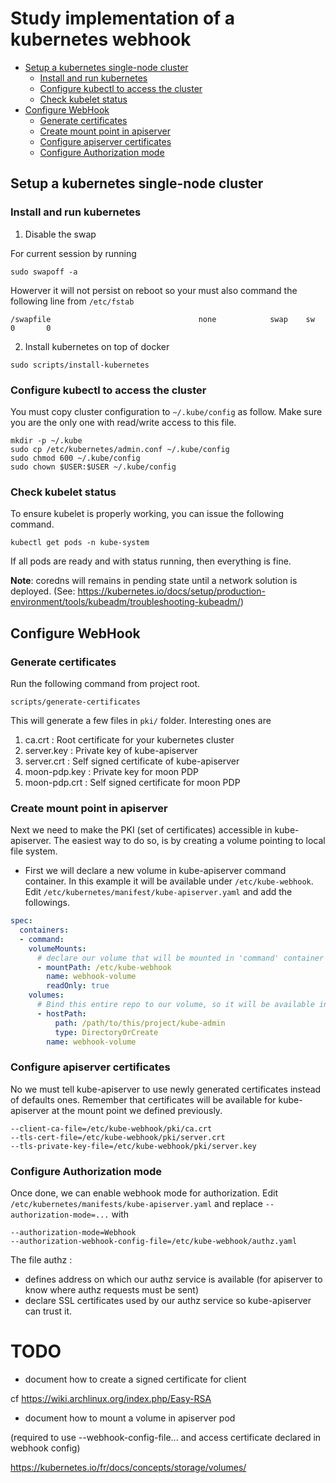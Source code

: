 # Study implementation of a kubernetes webhook

- [Setup a kubernetes single-node cluster](#setup-a-kubernetes-single-node-cluster)
  - [Install and run kubernetes](#install-and-run-kubernetes)
  - [Configure kubectl to access the cluster](#configure-kubectl-to-access-the-cluster)
  - [Check kubelet status](#check-kubelet-status)
- [Configure WebHook](#configure-webhook)
  - [Generate certificates](#generate-certificates)
  - [Create mount point in apiserver](#create-mount-point-in-apiserver)
  - [Configure apiserver certificates](#configure-apiserver-certificates)
  - [Configure Authorization mode](#configure-authorization-mode)

## Setup a kubernetes single-node cluster

### Install and run kubernetes

1. Disable the swap

For current session by running

```
sudo swapoff -a
```

Howerver it will not persist on reboot so your must also command the following line from `/etc/fstab`

```
/swapfile                                 none            swap    sw              0       0
```

2. Install kubernetes on top of docker

```
sudo scripts/install-kubernetes
```

### Configure kubectl to access the cluster

You must copy cluster configuration to `~/.kube/config` as follow.
Make sure you are the only one with read/write access to this file.

```
mkdir -p ~/.kube
sudo cp /etc/kubernetes/admin.conf ~/.kube/config
sudo chmod 600 ~/.kube/config
sudo chown $USER:$USER ~/.kube/config
```

### Check kubelet status

To ensure kubelet is properly working, you can issue the following command.

```
kubectl get pods -n kube-system
```

If all pods are ready and with status running, then everything is fine.

**Note**: coredns will remains in pending state until a network solution is deployed. (See: https://kubernetes.io/docs/setup/production-environment/tools/kubeadm/troubleshooting-kubeadm/)

## Configure WebHook

### Generate certificates

Run the following command from project root.
```
scripts/generate-certificates
```

This will generate a few files in `pki/` folder. Interesting ones are

1. ca.crt : Root certificate for your kubernetes cluster
2. server.key : Private key of kube-apiserver
3. server.crt : Self signed certificate of kube-apiserver
4. moon-pdp.key : Private key for moon PDP
5. moon-pdp.crt : Self signed certificate for moon PDP

### Create mount point in apiserver

Next we need to make the PKI (set of certificates) accessible in kube-apiserver.
The easiest way to do so, is by creating a volume pointing to local file system.

* First we will declare a new volume in kube-apiserver command container. In this example it will be available under `/etc/kube-webhook`.
Edit `/etc/kubernetes/manifest/kube-apiserver.yaml` and add the followings.

```yaml
spec:
  containers:
  - command:
    volumeMounts:
      # declare our volume that will be mounted in 'command' container
      - mountPath: /etc/kube-webhook
        name: webhook-volume
        readOnly: true
    volumes:
      # Bind this entire repo to our volume, so it will be available in container under /etc/kube-webhook
      - hostPath:
          path: /path/to/this/project/kube-admin
          type: DirectoryOrCreate
        name: webhook-volume
```

### Configure apiserver certificates

No we must tell kube-apiserver to use newly generated certificates instead of defaults ones.
Remember that certificates will be available for kube-apiserver at the mount point we defined previously.

```
--client-ca-file=/etc/kube-webhook/pki/ca.crt
--tls-cert-file=/etc/kube-webhook/pki/server.crt
--tls-private-key-file=/etc/kube-webhook/pki/server.key
```

### Configure Authorization mode

Once done, we can enable webhook mode for authorization.
Edit `/etc/kubernetes/manifests/kube-apiserver.yaml` and replace `--authorization-mode=...` with

```
--authorization-mode=Webhook
--authorization-webhook-config-file=/etc/kube-webhook/authz.yaml
```

The file authz :

* defines address on which our authz service is available (for apiserver to know where authz requests must be sent)
* declare SSL certificates used by our authz service so kube-apiserver can trust it.

# TODO

* document how to create a signed certificate for client

cf https://wiki.archlinux.org/index.php/Easy-RSA

* document how to mount a volume in apiserver pod

(required to use --webhook-config-file... and access certificate declared in webhook config)

https://kubernetes.io/fr/docs/concepts/storage/volumes/
